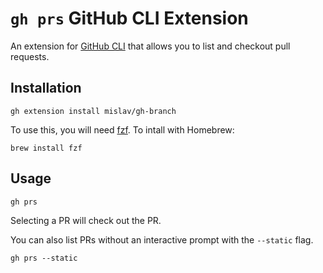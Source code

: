 # `gh prs` GitHub CLI Extension

An extension for [GitHub CLI](https://cli.github.com/) that allows you to list
and checkout pull requests.

## Installation

    gh extension install mislav/gh-branch

To use this, you will need [fzf](https://github.com/junegunn/fzf#readme). To
intall with Homebrew:

    brew install fzf

## Usage

    gh prs

Selecting a PR will check out the PR.

You can also list PRs without an interactive prompt with the `--static` flag.

    gh prs --static
